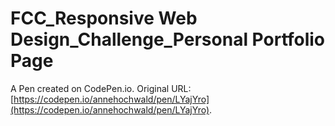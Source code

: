 # FCC_Responsive Web Design_Challenge_Personal Portfolio Page

A Pen created on CodePen.io. Original URL: [https://codepen.io/annehochwald/pen/LYajYro](https://codepen.io/annehochwald/pen/LYajYro).

